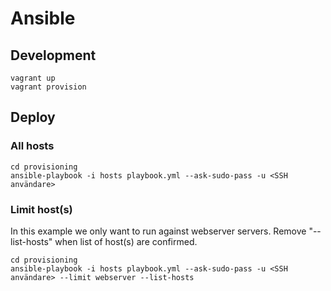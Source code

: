 # Ansible

## Development

```shell
vagrant up
vagrant provision
```


## Deploy

### All hosts

```shell
cd provisioning
ansible-playbook -i hosts playbook.yml --ask-sudo-pass -u <SSH användare>
```


### Limit host(s)

In this example we only want to run against webserver servers. Remove "--list-hosts" when list of host(s) are confirmed.

```shell
cd provisioning
ansible-playbook -i hosts playbook.yml --ask-sudo-pass -u <SSH användare> --limit webserver --list-hosts
```

